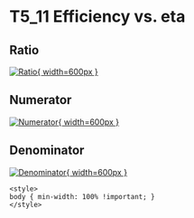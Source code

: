 # T5_11 Efficiency vs. eta

## Ratio

[![Ratio](../mtv/var/T5_11_eff_eta.png){ width=600px }](../mtv/var/T5_11_eff_eta.pdf)

## Numerator

[![Numerator](../mtv/num/T5_11_eff_eta_num.png){ width=600px }](../mtv/num/T5_11_eff_eta_num.pdf)

## Denominator

[![Denominator](../mtv/den/T5_11_eff_eta_den.png){ width=600px }](../mtv/den/T5_11_eff_eta_den.pdf)


``` {=html}
<style>
body { min-width: 100% !important; }
</style>
```
